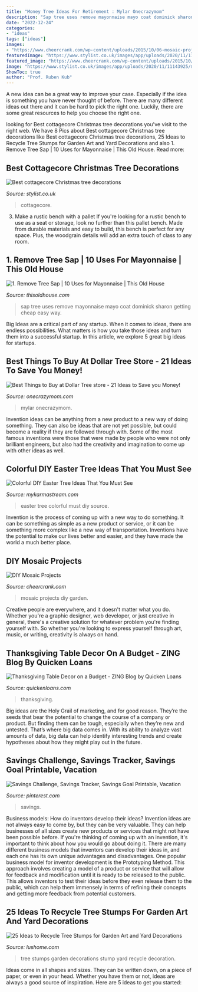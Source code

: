 ```yaml
---
title: "Money Tree Ideas For Retirement : Mylar Onecrazymom"
description: "Sap tree uses remove mayonnaise mayo coat dominick sharon getting cheap easy way"
date: "2022-12-24"
categories:
- "ideas"
tags: ["ideas"]
images:
- "https://www.cheercrank.com/wp-content/uploads/2015/10/06-mosaic-projects.jpg"
featuredImage: "https://www.stylist.co.uk/images/app/uploads/2020/11/11143925/mushrrooms-1680x880.jpg?w=1680&amp;h=880&amp;fit=max&amp;auto=format%2Ccompress"
featured_image: "https://www.cheercrank.com/wp-content/uploads/2015/10/06-mosaic-projects.jpg"
image: "https://www.stylist.co.uk/images/app/uploads/2020/11/11143925/mushrrooms-1680x880.jpg?w=1680&amp;h=880&amp;fit=max&amp;auto=format%2Ccompress"
ShowToc: true
author: "Prof. Ruben Kub"
---
```



A new idea can be a great way to improve your case. Especially if the idea is something you have never thought of before. There are many different ideas out there and it can be hard to pick the right one. Luckily, there are some great resources to help you choose the right one.

	

		
looking for Best cottagecore Christmas tree decorations you've visit to the right web. We have 8 Pics about Best cottagecore Christmas tree decorations like Best cottagecore Christmas tree decorations, 25 Ideas to Recycle Tree Stumps for Garden Art and Yard Decorations and also 1. Remove Tree Sap | 10 Uses for Mayonnaise | This Old House. Read more:
		
    
## Best Cottagecore Christmas Tree Decorations

<img loading=lazy src="https://www.stylist.co.uk/images/app/uploads/2020/11/11143925/mushrrooms-1680x880.jpg?w=1680&amp;h=880&amp;fit=max&amp;auto=format%2Ccompress" onerror="this.onerror=null;this.src='https://tse1.mm.bing.net/th?id=OIP.hL4MJgonjchzySvdKYVvHwHaD4&amp;pid=15.1';" alt="Best cottagecore Christmas tree decorations">

_Source: stylist.co.uk_

>cottagecore. 

	

3. Make a rustic bench with a pallet
If you're looking for a rustic bench to use as a seat or storage, look no further than this pallet bench. Made from durable materials and easy to build, this bench is perfect for any space. Plus, the woodgrain details will add an extra touch of class to any room.

    
## 1. Remove Tree Sap | 10 Uses For Mayonnaise | This Old House

<img loading=lazy src="http://img2-3.timeinc.net/toh/i/g/12/Home-Solutions/04-uses-mayo/01-uses-mayo.jpg" onerror="this.onerror=null;this.src='https://tse2.mm.bing.net/th?id=OIP.oYH_FKgJN2z0TPtRAimdqwHaHa&amp;pid=15.1';" alt="1. Remove Tree Sap | 10 Uses for Mayonnaise | This Old House">

_Source: thisoldhouse.com_

>sap tree uses remove mayonnaise mayo coat dominick sharon getting cheap easy way. 

	

Big Ideas are a critical part of any startup. When it comes to ideas, there are endless possibilities. What matters is how you take those ideas and turn them into a successful startup. In this article, we explore 5 great big ideas for startups.

    
## Best Things To Buy At Dollar Tree Store - 21 Ideas To Save You Money!

<img loading=lazy src="http://www.onecrazymom.com/wp-content/uploads/2017/07/mylar-balloons.jpg" onerror="this.onerror=null;this.src='https://tse1.mm.bing.net/th?id=OIP.nuiPQ5F-uDgj6qspH4UvswAAAA&amp;pid=15.1';" alt="Best Things to Buy at Dollar Tree store - 21 Ideas to Save you Money!">

_Source: onecrazymom.com_

>mylar onecrazymom. 

	

Invention ideas can be anything from a new product to a new way of doing something. They can also be ideas that are not yet possible, but could become a reality if they are followed through with. Some of the most famous inventions were those that were made by people who were not only brilliant engineers, but also had the creativity and imagination to come up with other ideas as well.

    
## Colorful DIY Easter Tree Ideas That You Must See

<img loading=lazy src="https://mykarmastream.com/wp-content/uploads/2018/03/easter-tree-ideas-7-.jpg" onerror="this.onerror=null;this.src='https://tse4.mm.bing.net/th?id=OIP.gmPKPj_LLgYPU266anQ2TAHaMB&amp;pid=15.1';" alt="Colorful DIY Easter Tree Ideas That You Must See">

_Source: mykarmastream.com_

>easter tree colorful must diy source. 

	

Invention is the process of coming up with a new way to do something. It can be something as simple as a new product or service, or it can be something more complex like a new way of transportation. Inventions have the potential to make our lives better and easier, and they have made the world a much better place.

    
## DIY Mosaic Projects

<img loading=lazy src="https://www.cheercrank.com/wp-content/uploads/2015/10/06-mosaic-projects.jpg" onerror="this.onerror=null;this.src='https://tse3.mm.bing.net/th?id=OIP.yW-L9lyyU0PFYvkv-_WLZAHaLD&amp;pid=15.1';" alt="DIY Mosaic Projects">

_Source: cheercrank.com_

>mosaic projects diy garden. 

	

Creative people are everywhere, and it doesn't matter what you do. Whether you're a graphic designer, web developer, or just creative in general, there's a creative solution for whatever problem you're finding yourself with. So whether you're looking to express yourself through art, music, or writing, creativity is always on hand.

    
## Thanksgiving Table Decor On A Budget - ZING Blog By Quicken Loans

<img loading=lazy src="https://www.quickenloans.com/blog/wp-content/uploads/2014/11/Traditional-Table-.jpg" onerror="this.onerror=null;this.src='https://tse3.mm.bing.net/th?id=OIP.nQTx2Jtxrvq8MrTgWM-kUAHaE8&amp;pid=15.1';" alt="Thanksgiving Table Decor on a Budget - ZING Blog by Quicken Loans">

_Source: quickenloans.com_

>thanksgiving. 

	

Big ideas are the Holy Grail of marketing, and for good reason. They’re the seeds that bear the potential to change the course of a company or product. But finding them can be tough, especially when they’re new and untested. That’s where big data comes in. With its ability to analyze vast amounts of data, big data can help identify interesting trends and create hypotheses about how they might play out in the future.

    
## Savings Challenge, Savings Tracker, Savings Goal Printable, Vacation

<img loading=lazy src="https://i.pinimg.com/736x/7d/19/ce/7d19ce75459c153af1a18e47ca09f49f.jpg" onerror="this.onerror=null;this.src='https://tse1.mm.bing.net/th?id=OIP.41Dfjmh8BseeBQTrcshazwHaLH&amp;pid=15.1';" alt="Savings Challenge, Savings Tracker, Savings Goal Printable, Vacation">

_Source: pinterest.com_

>savings. 

	

Business models: How do inventors develop their ideas?
Invention ideas are not always easy to come by, but they can be very valuable. They can help businesses of all sizes create new products or services that might not have been possible before. If you're thinking of coming up with an invention, it's important to think about how you would go about doing it. There are many different business models that inventors can develop their ideas in, and each one has its own unique advantages and disadvantages.
One popular business model for inventor development is the Prototyping Method. This approach involves creating a model of a product or service that will allow for feedback and modification until it is ready to be released to the public. This allows inventors to test their ideas before they even release them to the public, which can help them immensely in terms of refining their concepts and getting more feedback from potential customers.

    
## 25 Ideas To Recycle Tree Stumps For Garden Art And Yard Decorations

<img loading=lazy src="http://www.lushome.com/wp-content/uploads/2014/05/tree-stumps-garden-decorations-15.jpg" onerror="this.onerror=null;this.src='https://tse2.mm.bing.net/th?id=OIP.sSFbdU6qbZiv-eXX4UG7sQAAAA&amp;pid=15.1';" alt="25 Ideas to Recycle Tree Stumps for Garden Art and Yard Decorations">

_Source: lushome.com_

>tree stumps garden decorations stump yard recycle decoration. 

	

Ideas come in all shapes and sizes. They can be written down, on a piece of paper, or even in your head. Whether you have them or not, ideas are always a good source of inspiration. Here are 5 ideas to get you started: 

